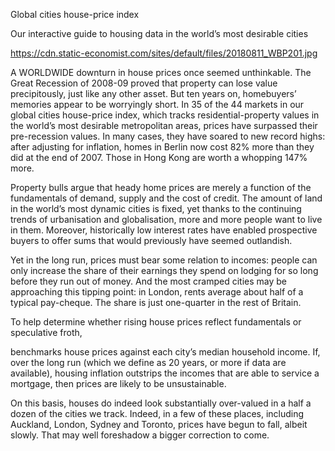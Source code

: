 Global cities house-price index

Our interactive guide to housing data in the world’s most desirable cities

https://cdn.static-economist.com/sites/default/files/20180811_WBP201.jpg

A WORLDWIDE downturn in house prices once seemed unthinkable. The Great Recession of 2008-09 proved that property can lose value precipitously, just like any other asset. But ten years on, homebuyers’ memories appear to be worryingly short. In 35 of the 44 markets in our global cities house-price index, which tracks residential-property values in the world’s most desirable metropolitan areas, prices have surpassed their pre-recession values. In many cases, they have soared to new record highs: after adjusting for inflation, homes in Berlin now cost 82% more than they did at the end of 2007. Those in Hong Kong are worth a whopping 147% more.

Property bulls argue that heady home prices are merely a function of the fundamentals of demand, supply and the cost of credit. The amount of land in the world’s most dynamic cities is fixed, yet thanks to the continuing trends of urbanisation and globalisation, more and more people want to live in them. Moreover, historically low interest rates have enabled prospective buyers to offer sums that would previously have seemed outlandish.

Yet in the long run, prices must bear some relation to incomes: people can only increase the share of their earnings they spend on lodging for so long before they run out of money. And the most cramped cities may be approaching this tipping point: in London, rents average about half of a typical pay-cheque. The share is just one-quarter in the rest of Britain.

To help determine whether rising house prices reflect fundamentals or speculative froth, 

 benchmarks house prices against each city’s median household income. If, over the long run (which we define as 20 years, or more if data are available), housing inflation outstrips the incomes that are able to service a mortgage, then prices are likely to be unsustainable.

On this basis, houses do indeed look substantially over-valued in a half a dozen of the cities we track. Indeed, in a few of these places, including Auckland, London, Sydney and Toronto, prices have begun to fall, albeit slowly. That may well foreshadow a bigger correction to come.